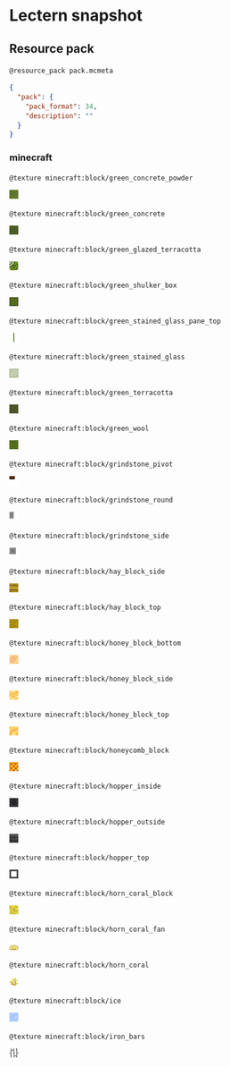 # Lectern snapshot

## Resource pack

`@resource_pack pack.mcmeta`

```json
{
  "pack": {
    "pack_format": 34,
    "description": ""
  }
}
```

### minecraft

`@texture minecraft:block/green_concrete_powder`

![texture.png](green_concrete_powder.png)

`@texture minecraft:block/green_concrete`

![texture.png](green_concrete.png)

`@texture minecraft:block/green_glazed_terracotta`

![texture.png](green_glazed_terracotta.png)

`@texture minecraft:block/green_shulker_box`

![texture.png](green_shulker_box.png)

`@texture minecraft:block/green_stained_glass_pane_top`

![texture.png](green_stained_glass_pane_top.png)

`@texture minecraft:block/green_stained_glass`

![texture.png](green_stained_glass.png)

`@texture minecraft:block/green_terracotta`

![texture.png](green_terracotta.png)

`@texture minecraft:block/green_wool`

![texture.png](green_wool.png)

`@texture minecraft:block/grindstone_pivot`

![texture.png](grindstone_pivot.png)

`@texture minecraft:block/grindstone_round`

![texture.png](grindstone_round.png)

`@texture minecraft:block/grindstone_side`

![texture.png](grindstone_side.png)

`@texture minecraft:block/hay_block_side`

![texture.png](hay_block_side.png)

`@texture minecraft:block/hay_block_top`

![texture.png](hay_block_top.png)

`@texture minecraft:block/honey_block_bottom`

![texture.png](honey_block_bottom.png)

`@texture minecraft:block/honey_block_side`

![texture.png](honey_block_side.png)

`@texture minecraft:block/honey_block_top`

![texture.png](honey_block_top.png)

`@texture minecraft:block/honeycomb_block`

![texture.png](honeycomb_block.png)

`@texture minecraft:block/hopper_inside`

![texture.png](hopper_inside.png)

`@texture minecraft:block/hopper_outside`

![texture.png](hopper_outside.png)

`@texture minecraft:block/hopper_top`

![texture.png](hopper_top.png)

`@texture minecraft:block/horn_coral_block`

![texture.png](horn_coral_block.png)

`@texture minecraft:block/horn_coral_fan`

![texture.png](horn_coral_fan.png)

`@texture minecraft:block/horn_coral`

![texture.png](horn_coral.png)

`@texture minecraft:block/ice`

![texture.png](ice.png)

`@texture minecraft:block/iron_bars`

![texture.png](iron_bars.png)
